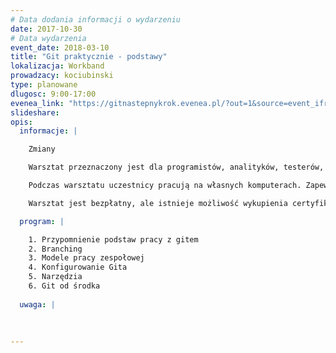 ```yaml
---
# Data dodania informacji o wydarzeniu
date: 2017-10-30
# Data wydarzenia
event_date: 2018-03-10
title: "Git praktycznie - podstawy"
lokalizacja: Workband
prowadzacy: kociubinski
type: planowane
dlugosc: 9:00-17:00
evenea_link: "https://gitnastepnykrok.evenea.pl/?out=1&source=event_iframe"
slideshare:
opis:
  informacje: |

    Zmiany

    Warsztat przeznaczony jest dla programistów, analityków, testerów, oraz innych osób chcących w maksymalnym stopniu wykorzystać możliwości oferowane przez system kontroli wersji Git. Uczestnicy warsztatów nauczą się poprawnie konfigurować oraz wykorzystywać Git-a oraz jego narzędzia w swojej codziennej pracy. Uczestnicy poznają różne modele pracy zespołowej. Omówiona zostanie bardziej zaawansowana konfiguracja oraz zestaw przydatnych narzędzi, które wspomagają wykonywanie operacji na repozytorium Git-a. Uczetnicy będę mieli też okazję dowiedzieć się w ogólnym zarysie, jak Git funkcjonuje od środka.

    Podczas warsztatu uczestnicy pracują na własnych komputerach. Zapewniamy lunch dla uczestników oraz dostęp do kawy i herbaty.

    Warsztat jest bezpłatny, ale istnieje możliwość wykupienia certyfikatu ukończenia warsztatu. Jeśli chciałbyś taki certyfikat otrzymać, uzupełnij odpowiednie pola w formularzu rejetsracjyjnym. 

  program: |

    1. Przypomnienie podstaw pracy z gitem
    2. Branching
    3. Modele pracy zespołowej
    4. Konfigurowanie Gita
    5. Narzędzia
    6. Git od środka
  
  uwaga: |
 
   
 
---
```

